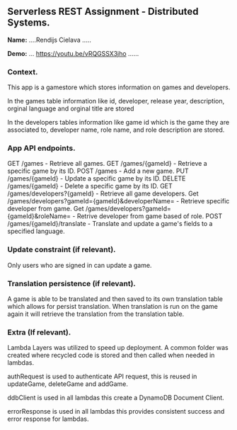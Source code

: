 ## Serverless REST Assignment - Distributed Systems.

__Name:__ ....Rendijs Cielava .....

__Demo:__ ... https://youtu.be/vRQGSSX3jho ......

### Context.

This app is a gamestore which stores information on games and developers. 

In the games table information like id, developer, release year, description, orginal language and orginal title are stored

In the developers tables information like game id which is the game they are associated to, developer name, role name, and role description are stored.


### App API endpoints.

GET /games - Retrieve all games.
GET /games/{gameId} - Retrieve a specific game by its ID.
POST /games - Add a new game.
PUT /games/{gameId} - Update a specific game by its ID.
DELETE /games/{gameId} - Delete a specific game by its ID.
GET /games/developers?{gameId} - Retrieve all game developers.
Get /games/developers?gameId={gameId}&developerName= - Retrieve specific developer from game.
Get /games/developers?gameId={gameId}&roleName= - Retrive developer from game based of role.
POST /games/{gameId}/translate - Translate and update a game's fields to a specified language.

### Update constraint (if relevant).

Only users who are signed in can update a game.

### Translation persistence (if relevant).

A game is able to be translated and then saved to its own translation table which allows for persist translation. When translation is run on the game again it will retrieve the translation from the translation table.

###  Extra (If relevant).

Lambda Layers was utilized to speed up deployment. A common folder was created where recycled code is stored and then called when needed in lambdas.

authRequest is used to authenticate API request, this is reused in updateGame, deleteGame and addGame.

ddbClient is used in all lambdas this create a DynamoDB Document Client.

errorResponse is used in all lambdas this provides consistent success and error response for lambdas. 
